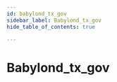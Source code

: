 ```yaml
---
id: babylond_tx_gov
sidebar_label: Babylond_tx_gov
hide_table_of_contents: true

---
```


# Babylond_tx_gov
